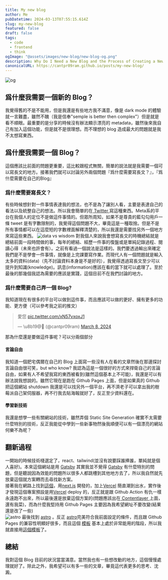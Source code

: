 ```yaml
---
title: My new blog
author: Me
pubDatetime: 2024-03-13T07:55:15.614Z
slug: my-new-blog
featured: false
draft: false
tags:
  - code
  - frontend
  - think
ogImage: "@assets/images/new-blog/new-blog-og.png"
description: Why Do I Need a New Blog and the Process of Creating a New Blog
canonicalURL: https://cantpr09ram.github.io/posts/my-new-blog/
---
```


![og](@assets/images/new-blog/new-blog-og.png)

## 爲什麼我需要一個新的 Blog？

我覺得舊的不是不能用，但是我還是有些地方我不滿意，像是 dark mode 的體驗就一言難盡，雖然不醜（我是信奉"semple is better then complex"）但是就是看不順眼。最重要的是分享的時候沒有辦法顯示漂亮的 metadata，雖然後來我自己有加入這個功能，但是就不是很理想。而不理想的 blog 造成最大的問題就是我不太想寫東西。

## 爲什麼我需要一個 Blog？

這個應該比前面的問題更重要，這比較跟程式無關，簡單的說法就是我需要一個可以寫長文的地方。接著我們就可以討論另外兩個問題『爲什麼需要寫長文？』，『爲什麼需要在自己的Blog』

### 爲什麼需要寫長文？

有些時候想針對一件事情表達我的想法，也不是為了讓別人看，主要是表達自己的看法以及統整自己的想法。所以我會簡單的在[ Twitter ](https://www.twitter.com)寫這種東西。Meta系的平台在我個人的定位不是做這件事情的。但眾所周知，如果不是尊貴的藍勾勾用戶一條 tweet 是有字數限制的，我覺得這個問題不大，畢竟這是一種取捨。但是不是所有事情都可以在這麼短的字數裡面解釋清楚的，所以我還是需要找另外一個地方來寫這些東西。
![data vs wisdom](@assets/images/new-blog/data.jpeg)
對我個人來說我會想寫長文的時機總結就是總結前面一段時間做的事，每年的總結、經歷一件事的復盤或是單純記錄過程、閱讀心得（未來也許會有）。之前有看過一個說法是這樣的。我們要透過輸出來確定我們是不是學會一件事情，就像是上完課要寫作業。而現代人有一個問題就是輸入太多的資料(data)（先不討論資料本身是不是好的），我覺得透過寫長文至少可以提升到知識(knowledge)。訊息(information)應該在看的當下就可以處理了。至於最後的那幾個我認為需要的應該是實踐，這個目前不在我們討論的地方。

### 爲什麼需要自己弄一個 Blog?

我知道現在有很多的平台可以做到這件事，而且應該可以做的更好、擁有更多的功能、更方便（可以參考我之前的推文）

<blockquote class="twitter-tweet"><p lang="zh" dir="ltr">愛您 <a href="https://t.co/xN57vxoxJ1">pic.twitter.com/xN57vxoxJ1</a></p>&mdash; \u8b19@ (@cantpr09ram) <a href="https://twitter.com/cantpr09ram/status/1766137088385462698?ref_src=twsrc%5Etfw">March 8, 2024</a></blockquote> <script async src="https://platform.twitter.com/widgets.js" charset="utf-8"></script>

那為什麼還是要做這件事呢？可以分兩個部分

#### 言論自由

我知道一個肥宅偶爾在自己的 Blog 上面寫一些沒有人在看的文章然後在那邊探討言論自由很可笑，but who know? 我認為這是一個很好的方式來捍衛自己的言論自由，如果有人不希望我寫的東西被看到(雖然這個基本上不可能)，我還是可以有辦法說我想說的。雖然它現在是跑在 Github Pages 上面，但是如果真的 Github 把這個網站 shutdown 我還是可以找另外一個平台，再不濟老子可以拿出我的樹莓派自己架伺服器，再不行我去貼海報就好了，反正至少資料還在。

#### 學習新技術

我還是想學一些有關網站的技術，雖然弄個 Static Site Generation 確實不太需要什麼特別的技術，反正我能從中學到一些新事物然後我順便可以有一個漂亮的網站何樂不為呢？

## 翻新過程

一開始的時候技術棧選定了，react、tailwind(並沒有說要踩誰捧誰，單純就是個人喜好)。本來這個網站是用 [Gatsby](https://www.gatsbyjs.com/) 其實我並不覺得 [Gatsby](https://www.gatsbyjs.com/) 有什麼特別的問題，但是聽說因為效能的問題所以很多人都跳槽到其他地方去了，所以我自然就先放棄這個就方案轉而去尋找新方案。<br>
接著我在網路上找到[這個](https://github.com/timlrx/tailwind-nextjs-starter-blog)，用[next.js](https://nextjs.org/) 開發的，加上[Vercel](https://vercel.com) 簡直潮到出水，實作後才發現這個專案預設是用[Vercel](https://vercel.com) deploy 的，反正就是跟 Github Action 有仇一樣永遠跑不出來，所以最後還是放棄這個方案的(問題應該出在[ Contentlayer ](https://contentlayer.dev/)上面，還有我菜)，而為什麼我堅持用 Github Pages 主要因為我希望網址不要改變(結果還是改了一些)<br>
![astro](@assets/images/new-blog/astro.png)
最後找到 [astro](https://astro.build/) 。反正 [astro](https://astro.build/)完美符合我前面設定的條件，而且跟 Github Pages 的兼容性明顯好很多，而且這個
[模板](https://github.com/satnaing/astro-paper) 基本上處於非常能用的階段，所以我就直接用[這個模板](https://github.com/satnaing/astro-paper)了。

## 總結

我對這個 Blog 目前的狀況當當滿意。當然我也有一些想改動的地方，這個慢慢處理就好了。除此之外，我希望可以有多一些的文章，畢竟這代表更多的思考、沈澱。
